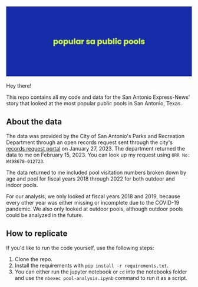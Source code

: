 ![Popular San Antonio Pools project banner](img/popular%20sa%20public%20pools%20banner.png)

Hey there!

This repo contains all my code and data for the San Antonio Express-News' story that looked at the most popular public pools in San Antonio, Texas.

## About the data

The data was provided by the City of San Antonio's Parks and Recreation Department through an open records request sent through the city's [records request portal](https://www.sa.gov/Directory/Departments/CE/Open-Records-Request) on January 27, 2023. The department returned the data to me on February 15, 2023. You can look up my request using `ORR No: W498678-012723`.

The data returned to me included pool visitation numbers broken down by age and pool for fiscal years 2018 through 2022 for both outdoor and indoor pools.

For our analysis, we only looked at fiscal years 2018 and 2019, because every other year was either missing or incomplete due to the COVID-19 pandemic. We also only looked at outdoor pools, although outdoor pools could be analyzed in the future.

## How to replicate

If you'd like to run the code yourself, use the following steps:

1. Clone the repo.
2. Install the requirements with `pip install -r requirements.txt`.
3. You can either run the jupyter notebook or `cd` into the notebooks folder and use the `nbexec pool-analysis.ipynb` command to run it as a script.